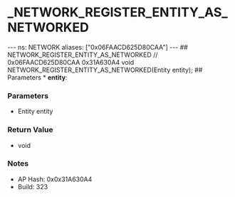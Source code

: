 # _NETWORK_REGISTER_ENTITY_AS_NETWORKED

--- ns: NETWORK aliases: ["0x06FAACD625D80CAA"] --- ## NETWORK_REGISTER_ENTITY_AS_NETWORKED  // 0x06FAACD625D80CAA 0x31A630A4 void NETWORK_REGISTER_ENTITY_AS_NETWORKED(Entity entity);   ## Parameters * **entity**:

### Parameters
* Entity entity

### Return Value
* void

### Notes
* AP Hash: 0x0x31A630A4
* Build: 323

